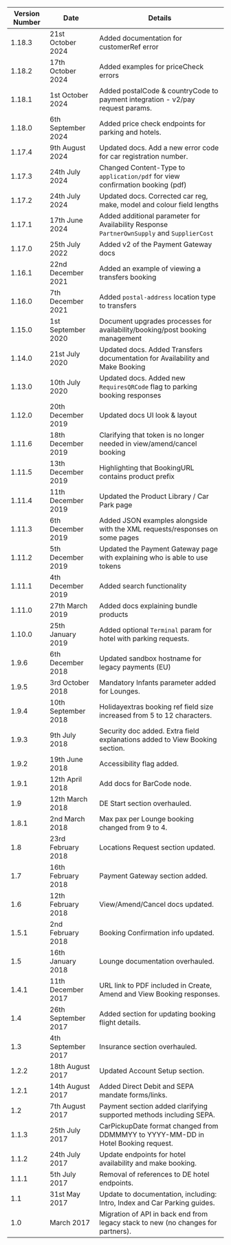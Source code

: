 | Version Number | Date                | Details                                                                                    |
|----------------|---------------------|--------------------------------------------------------------------------------------------|
| 1.18.3         | 21st October 2024   | Added documentation for customerRef error                                                  |
| 1.18.2         | 17th October 2024   | Added examples for priceCheck errors                                                       |
| 1.18.1         | 1st October 2024    | Added postalCode & countryCode to payment integration - v2/pay request params.             |
| 1.18.0         | 6th September 2024  | Added price check endpoints for parking and hotels.                                        |
| 1.17.4         | 9th August 2024     | Updated docs. Add a new error code for car registration number.                            |
| 1.17.3         | 24th July 2024      | Changed Content-Type to `application/pdf` for view confirmation booking (pdf)              |
| 1.17.2         | 24th July 2024      | Updated docs. Corrected car reg, make, model and colour field lengths                      |
| 1.17.1         | 17th June 2024      | Added additional parameter for Availability Response `PartnerOwnSupply` and `SupplierCost` |
| 1.17.0         | 25th July 2022      | Added v2 of the Payment Gateway docs                                                       |
| 1.16.1         | 22nd December 2021  | Added an example of viewing a transfers booking                                            |
| 1.16.0         | 7th December 2021   | Added `postal-address` location type to transfers                                          |
| 1.15.0         | 1st September 2020  | Document upgrades processes for availability/booking/post booking management               |
| 1.14.0         | 21st July 2020      | Updated docs. Added Transfers documentation for Availability and Make Booking              |
| 1.13.0         | 10th July 2020      | Updated docs. Added new `RequiresQRCode` flag to parking booking responses                 |
| 1.12.0         | 20th December 2019  | Updated docs UI look & layout                                                              |
| 1.11.6         | 18th December 2019  | Clarifying that token is no longer needed in view/amend/cancel booking                     |
| 1.11.5         | 13th December 2019  | Highlighting that BookingURL contains product prefix                                       |
| 1.11.4         | 11th December 2019  | Updated the Product Library / Car Park page                                                |
| 1.11.3         | 6th December 2019   | Added JSON examples alongside with the XML requests/responses on some pages                |
| 1.11.2         | 5th December 2019   | Updated the Payment Gateway page with explaining who is able to use tokens                 |
| 1.11.1         | 4th December 2019   | Added search functionality                                                                 |
| 1.11.0         | 27th March 2019     | Added docs explaining bundle products                                                      |
| 1.10.0         | 25th January 2019   | Added optional `Terminal` param for hotel with parking requests.                           |
| 1.9.6          | 6th December 2018   | Updated sandbox hostname for legacy payments (EU)                                          |
| 1.9.5          | 3rd October 2018    | Mandatory Infants parameter added for Lounges.                                             |
| 1.9.4          | 10th September 2018 | Holidayextras booking ref field size increased from 5 to 12 characters.                    |
| 1.9.3          | 9th July 2018       | Security doc added. Extra field explanations added to View Booking section.                |
| 1.9.2          | 19th June 2018      | Accessibility flag added.                                                                  |
| 1.9.1          | 12th April 2018     | Add docs for BarCode node.                                                                 |
| 1.9            | 12th March 2018     | DE Start section overhauled.                                                               |
| 1.8.1          | 2nd March 2018      | Max pax per Lounge booking changed from 9 to 4.                                            |
| 1.8            | 23rd February 2018  | Locations Request section updated.                                                         |
| 1.7            | 16th February 2018  | Payment Gateway section added.                                                             |
| 1.6            | 12th February 2018  | View/Amend/Cancel docs updated.                                                            |
| 1.5.1          | 2nd February 2018   | Booking Confirmation info updated.                                                         |
| 1.5            | 16th January 2018   | Lounge documentation overhauled.                                                           |
| 1.4.1          | 11th December 2017  | URL link to PDF included in Create, Amend and View Booking responses.                      |
| 1.4            | 26th September 2017 | Added section for updating booking flight details.                                         |
| 1.3            | 4th September 2017  | Insurance section overhauled.                                                              |
| 1.2.2          | 18th August 2017    | Updated Account Setup section.                                                             |
| 1.2.1          | 14th August 2017    | Added Direct Debit and SEPA mandate forms/links.                                           |
| 1.2            | 7th August 2017     | Payment section added clarifying supported methods including SEPA.                         |
| 1.1.3          | 25th July 2017      | CarPickupDate format changed from DDMMMYY to YYYY-MM-DD in Hotel Booking request.          |
| 1.1.2          | 24th July 2017      | Update endpoints for hotel availability and make booking.                                  |
| 1.1.1          | 5th July 2017       | Removal of references to DE hotel endpoints.                                               |
| 1.1            | 31st May 2017       | Update to documentation, including: Intro, Index and Car Parking guides.                   |
| 1.0            | March 2017          | Migration of API in back end from legacy stack to new (no changes for partners).           |
